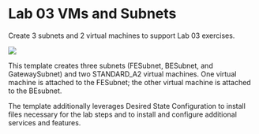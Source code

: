 # Lab 03 VMs and Subnets

Create 3 subnets and 2 virtual machines to support Lab 03 exercises.

<a href="https://portal.azure.com/#create/Microsoft.Template/uri/https%3A%2F%2Fraw.githubusercontent.com%2FAZITCAMP%2FLabfiles%2Fmaster%2Flab03%2Fazuredeploy.json" target="_blank">
    <img src="http://azuredeploy.net/deploybutton.png"/>
</a>

This template creates three subnets (FESubnet, BESubnet, and GatewaySubnet) and two STANDARD_A2 virtual machines. One virtual machine is attached to the FESubnet; the other virtual machine is attached to the BEsubnet.

The template additionally leverages Desired State Configuration to install files necessary for the lab steps and to install and configure additional services and features. 

